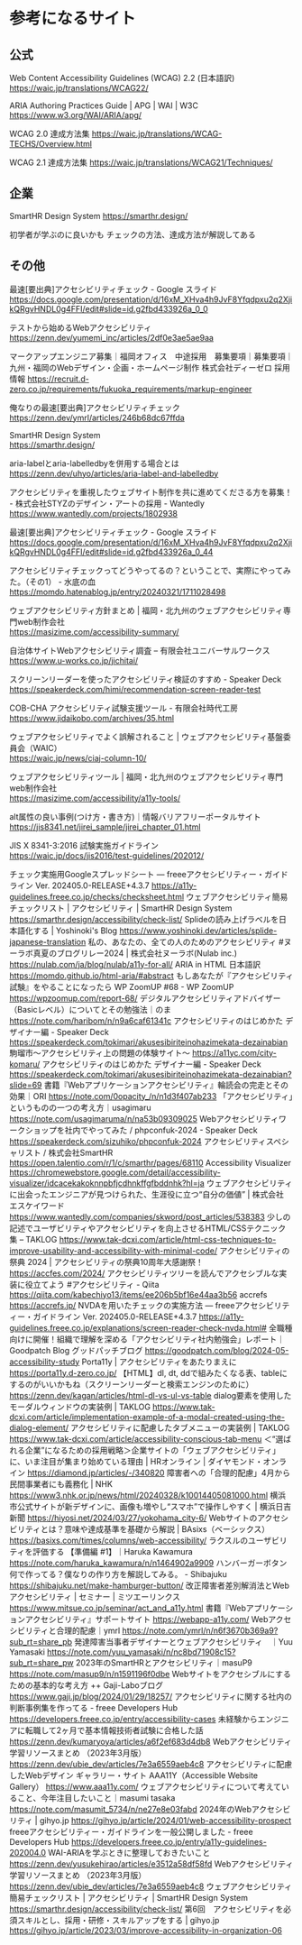 # 参考になるサイト

## 公式

Web Content Accessibility Guidelines (WCAG) 2.2 (日本語訳)
https://waic.jp/translations/WCAG22/

ARIA Authoring Practices Guide | APG | WAI | W3C
https://www.w3.org/WAI/ARIA/apg/

WCAG 2.0 達成方法集
https://waic.jp/translations/WCAG-TECHS/Overview.html

WCAG 2.1 達成方法集
https://waic.jp/translations/WCAG21/Techniques/

## 企業

SmartHR Design System
https://smarthr.design/

初学者が学ぶのに良いかも
チェックの方法、達成方法が解説してある

## その他

最速[要出典]アクセシビリティチェック - Google スライド
https://docs.google.com/presentation/d/16xM_XHva4h9JvF8Yfqdpxu2q2XjikQRgvHNDL0g4FFI/edit#slide=id.g2fbd433926a_0_0

テストから始めるWebアクセシビリティ
https://zenn.dev/yumemi_inc/articles/2df0e3ae5ae9aa

マークアップエンジニア募集｜福岡オフィス　中途採用　募集要項｜募集要項｜九州・福岡のWebデザイン・企画・ホームページ制作 株式会社ディーゼロ 採用情報
https://recruit.d-zero.co.jp/requirements/fukuoka_requirements/markup-engineer

俺なりの最速[要出典]アクセシビリティチェック	
https://zenn.dev/ymrl/articles/246b68dc67ffda

SmartHR Design System	
https://smarthr.design/

aria-labelとaria-labelledbyを併用する場合とは	
https://zenn.dev/uhyo/articles/aria-label-and-labelledby

アクセシビリティを重視したウェブサイト制作を共に進めてくださる方を募集！ - 株式会社STYZのデザイン・アートの採用 - Wantedly	
https://www.wantedly.com/projects/1802938

最速[要出典]アクセシビリティチェック - Google スライド	
https://docs.google.com/presentation/d/16xM_XHva4h9JvF8Yfqdpxu2q2XjikQRgvHNDL0g4FFI/edit#slide=id.g2fbd433926a_0_44

アクセシビリティチェックってどうやってるの？ということで、実際にやってみた。（その1） - 水底の血	
https://momdo.hatenablog.jp/entry/20240321/1711028498

ウェブアクセシビリティ方針まとめ | 福岡・北九州のウェブアクセシビリティ専門web制作会社	
https://masizime.com/accessibility-summary/

自治体サイトWebアクセシビリティ調査 – 有限会社ユニバーサルワークス	
https://www.u-works.co.jp/jichitai/

スクリーンリーダーを使ったアクセシビリティ検証のすすめ - Speaker Deck	
https://speakerdeck.com/himi/recommendation-screen-reader-test

COB-CHA アクセシビリティ試験支援ツール - 有限会社時代工房	
https://www.jidaikobo.com/archives/35.html

ウェブアクセシビリティでよく誤解されること | ウェブアクセシビリティ基盤委員会（WAIC）	
https://waic.jp/news/ciaj-column-10/

ウェブアクセシビリティツール | 福岡・北九州のウェブアクセシビリティ専門web制作会社	
https://masizime.com/accessibility/a11y-tools/

alt属性の良い事例(つけ方・書き方)｜情報バリアフリーポータルサイト	
https://jis8341.net/jirei_sample/jirei_chapter_01.html

JIS X 8341-3:2016 試験実施ガイドライン	
https://waic.jp/docs/jis2016/test-guidelines/202012/

チェック実施用Googleスプレッドシート — freeeアクセシビリティー・ガイドライン Ver. 202405.0-RELEASE+4.3.7	https://a11y-guidelines.freee.co.jp/checks/checksheet.html
ウェブアクセシビリティ簡易チェックリスト | アクセシビリティ | SmartHR Design System	https://smarthr.design/accessibility/check-list/
Splideの読み上げラベルを日本語化する | Yoshinoki's Blog	https://www.yoshinoki.dev/articles/splide-japanese-translation
私の、あなたの、全ての人のためのアクセシビリティ #ヌーラボ真夏のブログリレー2024 | 株式会社ヌーラボ(Nulab inc.)	https://nulab.com/ja/blog/nulab/a11y-for-all/
ARIA in HTML 日本語訳	https://momdo.github.io/html-aria/#abstract
もしあなたが『アクセシビリティ試験』をやることになったら WP ZoomUP #68 - WP ZoomUP	https://wpzoomup.com/report-68/
デジタルアクセシビリティアドバイザー（Basicレベル）についてとその勉強法｜のま	https://note.com/haribom/n/n9a6caf61341c
アクセシビリティのはじめかた デザイナー編 - Speaker Deck	https://speakerdeck.com/tokimari/akusesibiriteinohazimekata-dezainabian
駒瑠市〜アクセシビリティ上の問題の体験サイト〜	https://a11yc.com/city-komaru/
アクセシビリティのはじめかた デザイナー編 - Speaker Deck	https://speakerdeck.com/tokimari/akusesibiriteinohazimekata-dezainabian?slide=69
書籍『Webアプリケーションアクセシビリティ』輪読会の完走とその効果｜ORI	https://note.com/0opacity_/n/n1d3f407ab233
「アクセシビリティ」というものの一つの考え方｜usagimaru	https://note.com/usagimaruma/n/na53b09309025
Webアクセシビリティワークショップを社内でやってみた / phpconfuk-2024 - Speaker Deck	https://speakerdeck.com/sizuhiko/phpconfuk-2024
アクセシビリティスペシャリスト / 株式会社SmartHR	https://open.talentio.com/r/1/c/smarthr/pages/68110
Accessibility Visualizer	https://chromewebstore.google.com/detail/accessibility-visualizer/idcacekakoknnpbfjcdhnkffgfbddnhk?hl=ja
ウェブアクセシビリティに出会ったエンジニアが見つけられた、生涯役に立つ“自分の価値” | 株式会社 エスケイワード	https://www.wantedly.com/companies/skword/post_articles/538383
少しの記述でユーザビリティやアクセシビリティを向上させるHTML/CSSテクニック集 – TAKLOG	https://www.tak-dcxi.com/article/html-css-techniques-to-improve-usability-and-accessibility-with-minimal-code/
アクセシビリティの祭典 2024 | アクセシビリティの祭典10周年大感謝祭！	https://accfes.com/2024/
アクセシビリティツリーを読んでアクセシブルな実装に役立てよう #アクセシビリティ - Qiita	https://qiita.com/kabechiyo13/items/ee206b5bf16e44aa3b56
accrefs	https://accrefs.jp/
NVDAを用いたチェックの実施方法 — freeeアクセシビリティー・ガイドライン Ver. 202405.0-RELEASE+4.3.7	https://a11y-guidelines.freee.co.jp/explanations/screen-reader-check-nvda.html#
全職種向けに開催！組織で理解を深める「アクセシビリティ社内勉強会」レポート｜Goodpatch Blog グッドパッチブログ	https://goodpatch.com/blog/2024-05-accessibility-study
Porta11y | アクセシビリティをあたりまえに	https://porta11y.d-zero.co.jp/
【HTML】dl, dt, ddで組みたくなる表、tableにするのがいいかもね（スクリーンリーダーと検索エンジンのために）	https://zenn.dev/kagan/articles/html-dl-vs-ul-vs-table
dialog要素を使用したモーダルウィンドウの実装例 | TAKLOG	https://www.tak-dcxi.com/article/implementation-example-of-a-modal-created-using-the-dialog-element/
アクセシビリティに配慮したタブメニューの実装例 | TAKLOG	https://www.tak-dcxi.com/article/accessibility-conscious-tab-menu
＜“選ばれる企業”になるための採用戦略＞企業サイトの「ウェブアクセシビリティ」に、いま注目が集まり始めている理由 | HRオンライン | ダイヤモンド・オンライン	https://diamond.jp/articles/-/340820
障害者への「合理的配慮」4月から民間事業者にも義務化 | NHK	https://www3.nhk.or.jp/news/html/20240328/k10014405081000.html
横浜市公式サイトが新デザインに、画像も増やし“スマホ”で操作しやすく | 横浜日吉新聞	https://hiyosi.net/2024/03/27/yokohama_city-6/
Webサイトのアクセシビリティとは？意味や達成基準を基礎から解説 | BAsixs（ベーシックス）	https://basixs.com/times/columns/web-accessibility/
ラクスルのユーザビリティを評価する 【準備編 #1】｜Haruka Kawamura	https://note.com/haruka_kawamura/n/n1464902a9909
ハンバーガーボタン 何で作ってる？僕なりの作り方を解説してみる。 - Shibajuku	https://shibajuku.net/make-hamburger-button/
改正障害者差別解消法とWebアクセシビリティ | セミナー | ミツエーリンクス	https://www.mitsue.co.jp/seminar/act_and_a11y.html
書籍『Webアプリケーションアクセシビリティ』サポートサイト	https://webapp-a11y.com/
Webアクセシビリティと合理的配慮｜ymrl	https://note.com/ymrl/n/n6f3670b369a9?sub_rt=share_pb
発達障害当事者デザイナーとウェブアクセシビリティ　｜Yuu Yamasaki	https://note.com/yuu_yamasaki/n/nc8bd71908c15?sub_rt=share_pw
2023年のSmartHRとアクセシビリティ｜masuP9	https://note.com/masup9/n/n1591196f0dbe
Webサイトをアクセシブルにするための基本的な考え方 ++ Gaji-Laboブログ	https://www.gaji.jp/blog/2024/01/29/18257/
アクセシビリティに関する社内の判断事例集を作ってる - freee Developers Hub	https://developers.freee.co.jp/entry/accessibility-cases
未経験からエンジニアに転職して2ヶ月で基本情報技術者試験に合格した話	https://zenn.dev/kumaryoya/articles/a6f2ef683d4db8
Webアクセシビリティ学習リソースまとめ （2023年3月版）	https://zenn.dev/ubie_dev/articles/7e3a6559aeb4c8
アクセシビリティに配慮したWebデザイン ギャラリー・サイト AAA11Y（Accessible Website Gallery）	https://www.aaa11y.com/
ウェブアクセシビリティについて考えていること、今年注目したいこと｜masumi tasaka	https://note.com/masumit_5734/n/ne27e8e03fabd
2024年のWebアクセシビリティ | gihyo.jp	https://gihyo.jp/article/2024/01/web-accessibility-prospect
freeeアクセシビリティー・ガイドラインを一般公開しました - freee Developers Hub	https://developers.freee.co.jp/entry/a11y-guidelines-202004.0
WAI-ARIAを学ぶときに整理しておきたいこと	https://zenn.dev/yusukehirao/articles/e3512a58df58fd
Webアクセシビリティ学習リソースまとめ （2023年3月版）	https://zenn.dev/ubie_dev/articles/7e3a6559aeb4c8
ウェブアクセシビリティ簡易チェックリスト | アクセシビリティ | SmartHR Design System	https://smarthr.design/accessibility/check-list/
第6回　アクセシビリティを必須スキルとし、採用・研修・スキルアップをする | gihyo.jp	https://gihyo.jp/article/2023/03/improve-accessibility-in-organization-06